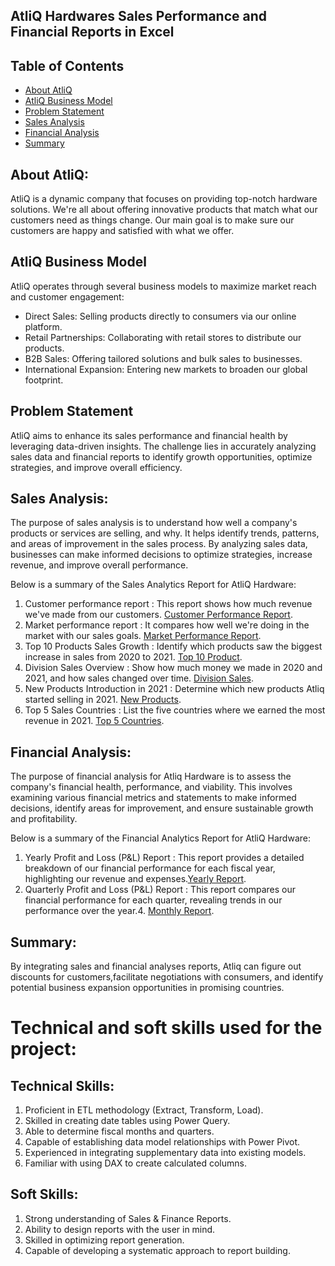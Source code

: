 ## AtliQ Hardwares Sales Performance and Financial Reports in Excel
## Table of Contents

- [About AtliQ](#About-AtliQ)
- [AtliQ Business Model](#AtliQ-Business-Model)
- [Problem Statement](#problem-statement)
- [Sales Analysis](#sales-analysis)
- [Financial Analysis](#Financial-Analysis)
- [Summary](#summary)

## About AtliQ:

AtliQ is a dynamic company that focuses on providing top-notch hardware solutions. We're all about offering innovative products that match what our customers need as things change. Our main goal is to make sure our customers are happy and satisfied with what we offer.

## AtliQ Business Model

AtliQ operates through several business models to maximize market reach and customer engagement:
- Direct Sales: Selling products directly to consumers via our online platform.
- Retail Partnerships: Collaborating with retail stores to distribute our products.
- B2B Sales: Offering tailored solutions and bulk sales to businesses.
- International Expansion: Entering new markets to broaden our global footprint.

## Problem Statement
AtliQ aims to enhance its sales performance and financial health by leveraging data-driven insights. The challenge lies in accurately analyzing sales data and financial reports to identify growth opportunities, optimize strategies, and improve overall efficiency.

## Sales Analysis:
The purpose of sales analysis is to understand how well a company's products or services are selling, and why. It helps identify trends, patterns, and areas of improvement in the sales process. By analyzing sales data, businesses can make informed decisions to optimize strategies, increase revenue, and improve overall performance.

Below is a summary of the Sales Analytics Report for AtliQ Hardware:

1. Customer performance report : This report shows how much revenue we've made from our customers.  [Customer Performance Report](https://github.com/sudhamadhavi/Sales-Analytics/blob/main/Customer%20Performance%20Report.pdf).
2. Market performance report : It compares how well we're doing in the market with our sales goals.  [Market Performance Report](https://github.com/sudhamadhavi/Sales-Analytics/blob/main/Market%20Performance%20vs%20Target.pdf).
3. Top 10 Products Sales Growth : Identify which products saw the biggest increase in sales from 2020 to 2021. [Top 10 Product](https://github.com/sudhamadhavi/Sales-Analytics/blob/main/Top%2010%20Products.pdf).
4. Division Sales Overview : Show how much money we made in 2020 and 2021, and how sales changed over time. [Division Sales](https://github.com/sudhamadhavi/Sales-Analytics/blob/main/Divison%20Level%20Report.pdf).
5. New Products Introduction in 2021 : Determine which new products Atliq started selling in 2021. [New Products](https://github.com/sudhamadhavi/Sales-Analytics/blob/main/New%20Products.pdf).
6. Top 5 Sales Countries : List the five countries where we earned the most revenue in 2021. [Top 5 Countries](https://github.com/sudhamadhavi/Sales-Analytics/blob/main/Top%205%20Countries.pdf).

## Financial Analysis:
The purpose of financial analysis for Atliq Hardware is to assess the company's financial health, performance, and viability. This involves examining various financial metrics and statements to make informed decisions, identify areas for improvement, and ensure sustainable growth and profitability.

Below is a summary of the Financial Analytics Report for AtliQ Hardware:

1. Yearly Profit and Loss (P&L) Report : This report provides a detailed breakdown of our financial performance for each fiscal year, highlighting our revenue and expenses.[Yearly Report](https://github.com/sudhamadhavi/Sales-Analytics/blob/main/P%26L%20Year.pdf).
2. Quarterly Profit and Loss (P&L) Report : This report compares our financial performance for each quarter, revealing trends in our performance over the year.4. [Monthly Report](https://github.com/sudhamadhavi/Sales-Analytics/blob/main/P%26L%20Quarters.pdf).

## Summary:
By integrating sales and financial analyses reports, Atliq can figure out discounts for customers,facilitate negotiations with consumers, and identify potential business expansion opportunities in promising countries.























 













# Technical and soft skills used for the project:


## Technical Skills:

1. Proficient in ETL methodology (Extract, Transform, Load).
2. Skilled in creating date tables using Power Query.
3. Able to determine fiscal months and quarters.
4. Capable of establishing data model relationships with Power Pivot.
5. Experienced in integrating supplementary data into existing models.
6. Familiar with using DAX to create calculated columns.

## Soft Skills:

1. Strong understanding of Sales & Finance Reports.
2. Ability to design reports with the user in mind.
3. Skilled in optimizing report generation.
4. Capable of developing a systematic approach to report building.






















